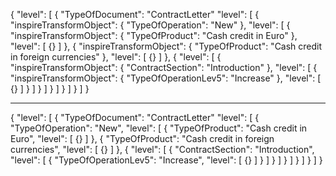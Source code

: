 {
            "level": [
                {
                    "TypeOfDocument": "ContractLetter"
                    "level": [
                        {
                            "inspireTransformObject": {
                                "TypeOfOperation": "New"
                            },
                            "level": [
                                {
                                    "inspireTransformObject": {
                                        "TypeOfProduct": "Cash credit in Euro"
                                    },
                                    "level": [
                                        {}
                                    ]
                                },
                                {
                                    "inspireTransformObject": {
                                        "TypeOfProduct": "Cash credit in foreign currencies"
                                    },
                                    "level": [
                                        {}
                                    ]
                                },
                                {
                                    "level": [
                                        {
                                            "inspireTransformObject": {
                                                "ContractSection": "Introduction"
                                            },
                                            "level": [
                                                {
                                                    "inspireTransformObject": {
                                                        "TypeOfOperationLev5": "Increase"
                                                    },
                                                    "level": [
                                                        {}
                                                    ]
                                                }
                                            ]
                                        }
                                    ]
                                }
                            ]
                        }
                    ]
                }
            ]
        }



  ----------------------------------------------------

 {
            "level": [
                {
                    "TypeOfDocument": "ContractLetter"
                    "level": [
                        {
                                "TypeOfOperation": "New",
                            "level": [
                                {
                                        "TypeOfProduct": "Cash credit in Euro",
                                    "level": [
                                        {}
                                    ]
                                },
                                {
                                        "TypeOfProduct": "Cash credit in foreign currencies",
                                    "level": [
                                        {}
                                    ]
                                },
                                {
                                    "level": [
                                        {
                                                "ContractSection": "Introduction",
                                            "level": [
                                                {
                                                        "TypeOfOperationLev5": "Increase",
                                                    "level": [
                                                        {}
                                                    ]
                                                }
                                            ]
                                        }
                                    ]
                                }
                            ]
                        }
                    ]
                }
            ]
        }
